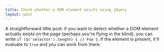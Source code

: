```yaml
---
title: Check whether a DOM element exists using jQuery
layout: post
---
```


A straightforward little post: if you want to detect whether a DOM element actually exists on the page (perhaps you're flying in the blind), you can write `if ($('selector').length) { // Foo }`. If the element is present, it'll evaluate to `true` and you can work from there.
